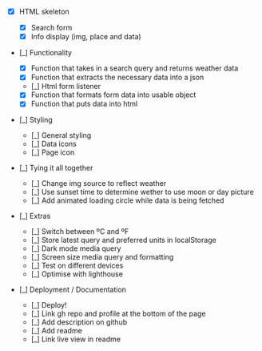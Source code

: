 -   [x] HTML skeleton

    -   [x] Search form
    -   [x] Info display (img, place and data)

-   [_] Functionality

    -   [x] Function that takes in a search query and returns weather data
    -   [x] Function that extracts the necessary data into a json
    -   [_] Html form listener
    -   [x] Function that formats form data into usable object
    -   [x] Function that puts data into html

-   [_] Styling

    -   [_] General styling
    -   [_] Data icons
    -   [_] Page icon

-   [_] Tying it all together

    -   [_] Change img source to reflect weather
    -   [_] Use sunset time to determine wether to use moon or day picture
    -   [_] Add animated loading circle while data is being fetched

-   [_] Extras

    -   [_] Switch between ºC and ºF
    -   [_] Store latest query and preferred units in localStorage
    -   [_] Dark mode media query
    -   [_] Screen size media query and formatting
    -   [_] Test on different devices
    -   [_] Optimise with lighthouse

-   [_] Deployment / Documentation
    -   [_] Deploy!
    -   [_] Link gh repo and profile at the bottom of the page
    -   [_] Add description on github
    -   [_] Add readme
    -   [_] Link live view in readme
